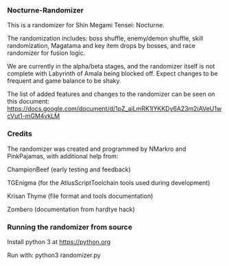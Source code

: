 ### Nocturne-Randomizer

This is a randomizer for Shin Megami Tensei: Nocturne.

The randomization includes: boss shuffle, enemy/demon shuffle, skill randomization, Magatama and key item drops by bosses, and race randomizer for fusion logic.

We are currently in the alpha/beta stages, and the randomizer itself is not complete with Labyrinth of Amala being blocked off. Expect changes to be frequent and game balance to be shaky.

The list of added features and changes to the randomizer can be seen on this document: https://docs.google.com/document/d/1pZ_aiLmRK1lYKKDy6A23m2iAVeU1wcVut1-mGM4vkLM

### Credits

The randomizer was created and programmed by NMarkro and PinkPajamas, with additional help from:

ChampionBeef (early testing and feedback)

TGEnigma (for the AtlusScriptToolchain tools used during development)

Krisan Thyme (file format and tools documentation)

Zombero (documentation from hardtye hack)

### Running the randomizer from source

Install python 3 at https://python.org

Run with: python3 randomizer.py
